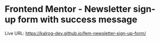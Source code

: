 # Frontend Mentor - Newsletter sign-up form with success message
Live URL: https://kalrog-dev.github.io/fem-newsletter-sign-up-form/
